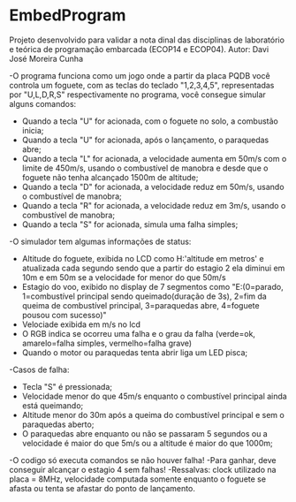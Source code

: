 # EmbedProgram
Projeto desenvolvido para validar a nota dinal das disciplinas de laboratório e teórica de programação embarcada (ECOP14 e ECOP04).
Autor: Davi José Moreira Cunha

-O programa funciona como um jogo onde a partir da placa PQDB você controla um foguete,
com as teclas do teclado "1,2,3,4,5", representadas por "U,L,D,R,S" respectivamente no programa, você consegue simular alguns comandos:
 * Quando a tecla "U" for acionada, com o foguete no solo, a combustão inicia;
 * Quando a tecla "U" for acionada, após o lançamento, o paraquedas abre;
 * Quando a tecla "L" for acionada, a velocidade aumenta em 50m/s com o limite de 450m/s, usando o combustível de manobra e desde que o foguete não tenha alcançado 1500m de altitude;
 * Quando a tecla "D" for acionada, a velocidade reduz em 50m/s, usando o combustível de manobra;
 * Quando a tecla "R" for acionada, a velocidade reduz em 3m/s, usando o combustível de manobra;
 * Quando a tecla "S" for acionada, simula uma falha simples;
 
-O simulador tem algumas informações de status:
 * Altitude do foguete, exibida no LCD como H:'altitude em metros' e atualizada cada segundo sendo que a partir do estagio 2 ela diminui em 10m e em 50m se a velocidade for menor do que 50m/s
 * Estagio do voo, exibido no display de 7 segmentos como "E:(0=parado, 1=combustível principal sendo queimado(duração de 3s), 2=fim da queima de combustível principal, 3=paraquedas abre, 4=foguete pousou com sucesso)"
 * Velociade exibida em m/s no lcd
 * O RGB indica se ocorreu uma falha e o grau da falha (verde=ok, amarelo=falha simples, vermelho=falha grave)
 * Quando o motor ou paraquedas tenta abrir liga um LED pisca;
 
-Casos de falha:
 * Tecla "S" é pressionada;
 * Velocidade menor do que 45m/s enquanto o combustível principal ainda está queimando;
 * Altitude menor do 30m após a queima do combustível principal e sem o paraquedas aberto;
 * O paraquedas abre enquanto ou não se passaram 5 segundos ou a velocidade é maior do que 5m/s ou a altitude é maior do que 1000m;

-O codigo só executa comandos se não houver falha!
-Para ganhar, deve conseguir alcançar o estagio 4 sem falhas!
-Ressalvas: clock utilizado na placa = 8MHz, velocidade computada somente enquanto o foguete se afasta ou tenta se afastar do ponto de lançamento.
